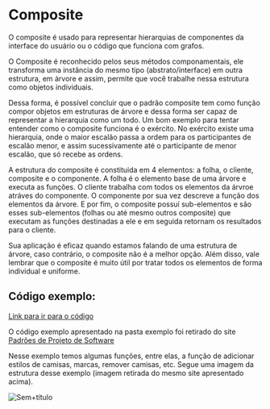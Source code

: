 # Composite

 O composite é usado para representar hierarquias de componentes da interface do usuário ou o código que funciona com grafos.

 O Composite é reconhecido pelos seus métodos componamentais, ele transforma uma instância do mesmo tipo (abstrato/interface) em outra estrutura, em árvore
e assim, permite que você trabalhe nessa estrutura como objetos individuais.

 Dessa forma, é possível concluir que o padrão composite tem como função compor objetos em estruturas de árvore e dessa forma ser capaz de representar a hierarquia como um todo.
Um bom exemplo para tentar entender como o composite funciona é o exército. No exército existe uma hierarquia, onde o maior escalão passa a ordem para os participantes
de escalão menor, e assim sucessivamente até o participante de menor escalão, que só recebe as ordens.

 A estrutura do composite é constituida em 4 elementos: a folha, o cliente, composite e o componente.
A folha é o elemento base de uma árvore e executa as funções.
O cliente trabalha com todos os elementos da árvroe atráves do componente.
O componente por sua vez descreve a função dos elementos da árvore.
E por fim, o composite possuí sub-elementos e são esses sub-elementos (folhas ou até mesmo outros composite) que executam as funções destinadas a ele e em seguida
retornam os resultados para o cliente.

 Sua aplicação é eficaz quando estamos falando de uma estrutura de árvore, caso contrário, o composite não é a melhor opção. Além disso, vale lembrar 
que o composite é muito útil por tratar todos os elementos de forma individual e uniforme.

 ## Código exemplo:
 
 [Link para ir para o código](https://github.com/danieldorta/padrao-de-projeto/tree/master/composite/exemplo)
 
O código exemplo apresentado na pasta exemplo foi retirado do site [Padrões de Projeto de Software](http://padroesdeprojetodesoftware.blogspot.com/2012/06/nome-e-classificacao-do-padrao.html)

Nesse exemplo temos algumas funções, entre elas, a função de adicionar estilos de camisas, marcas, remover camisas, etc. Segue uma imagem da estrutura desse exemplo (imagem
retirada do mesmo site apresentado acima).

![Sem+título](https://user-images.githubusercontent.com/71103252/93113738-f9355680-f68f-11ea-8429-920be2fac936.png)


